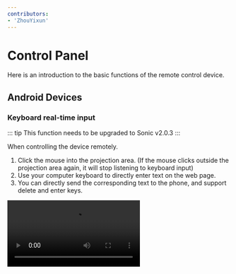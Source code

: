 ```yaml
---
contributors:
- 'ZhouYixun'
---
```


# Control Panel

Here is an introduction to the basic functions of the remote control device.

## Android Devices

### Keyboard real-time input
::: tip
This function needs to be upgraded to Sonic v2.0.3
:::

When controlling the device remotely.
1. Click the mouse into the projection area. (If the mouse clicks outside the projection area again, it will stop listening to keyboard input)
2. Use your computer keyboard to directly enter text on the web page.
3. You can directly send the corresponding text to the phone, and support delete and enter keys.

<video class="capacity-video" controls src="./video/input.mp4"/>

::: warning note
After upgrading to Sonic v2.3.0, you can directly click the gray area below the Sonic input method to quickly jump to the system input method setting page to switch input methods.
:::

### Switch the projection mode
The current version of Android screen mirroring has two modes, namely minicap mode and scrcpy mode (default).

scrcpy already supports most models of Android 5-13, and minicap supports Android 4.4-12 models.

When the selected projection mode is not compatible with your device, you can click the toolbar on the right side of the projection area to switch the projection mode.

When in minicap mode, black borders appear in the projection area of some Samsung mobile phones, you can try to use [Fix Black Screen] in the toolbar on the right side of the projection area to solve the problem.

### Switch touch mode

The current version of Android touch has two modes, namely sonic-android-apk touch and adb native touch.

By default, the Android projection touch uses [sonic-android-apk](https://sonic-cloud.cn/saa) to realize real-time touch, which solves the scenario that minitouch cannot be used in real time on Android 10 or higher. But in some special cases, when the sonic-android-apk is not available, you can click [Repair Touch] on the toolbar on the right side of the projection area to switch to adb native touch.

### Remote ADB

The remote ADB function has relied on sonic-android-supply since **v2.0.0-beta** and no longer uses adbkit. ADB can be used to remotely connect the corresponding device to the local, which can be used to perform test tasks or develop and debug scenarios.

For example, if the user has ADB locally, he can copy the commands of the remote ADB interface to execute locally:
```bash
adb connect xxx.xxx.xxx.xxx:xxxx
adb devices
```
You will see output similar to
```bash
List of devices attached
xxx.xxx.xxx.xxx:xxxx device
```
Finish! The device has been connected to the user's local ADB from the Agent, and you can use ADB related commands to operate the device later. For example to view device resolution:
```bash
adb shell wm size
```

### File management

Files can be uploaded and pulled.

1. After uploading the file, the path needs to add the file name, such as uploading abc.jpg to /data/local/tmp, then fill in /data/local/tmp/123.jpg.
2. When pulling files, only single-file operations are supported, such as pulling /data/local/tmp/123.jpg, fill in /data/local/tmp/123.jpg.

### Scan QR code
::: tip
Some OPPO, vivo and sub-brand devices need to be restarted to take effect.
:::
When you need to scan a QR code, you can upload the QR code picture to the corresponding location, and then open the album when scanning the code to find the corresponding QR code.

### Reconnect UIAutomator Server

When the default initialization fails, you need to adjust the corresponding settings, you can go to [here](https://sonic-cloud.cn/en/deploy/android-deploy.html) to check the configuration. Then click [Initialize UIAutomator2Server] until the Status is Connected.

### Remote Audio

The remote audio function currently relies on [sonic-android-apk](https://sonic-cloud.cn/saa/re-saa.html) to realize real-time audio transmission. After opening, the real-time audio of the remote device can be played directly on the web page.

If there is no audio after opening, you can check whether the device has enabled the notification bar permission of sonic-android-apk, etc., to ensure that sonic-android-apk has all permissions.

### Physical Lookup

When this function is used in a device cluster, it is cumbersome to find a physical machine due to too many devices. After clicking, the device will turn on the blue background and highlight the device screen, which is easy to quickly find the corresponding device during physical inspection.

## iOS Devices

### Toggle clarity
iOS screencasting uses mjpeg stream by default, and the default is high quality. If you want to reduce bandwidth pressure, you can switch to low quality in the right toolbar, which can reduce most of the bandwidth, but the quality and frame rate will also drop.

### Keyboard input (same as Android)

When controlling the device remotely.
1. Click the mouse into the projection area. (If the mouse clicks outside the projection area again, it will stop listening to keyboard input)
2. Use your computer keyboard to directly enter text on the web page.
3. You can directly send the corresponding text to the phone.

### Siri commands

Siri commands can be sent to iOS devices. like:

1. Open your browser
2. What day is it today?
3. Open Settings

There are many interesting Siri commands welcome to explore

### Simulation Positioning
::: tip
Currently found that some applications do not work.
:::
It can simulate the geographic location of the device location, and the input of latitude and longitude can be accurate to five decimal places.

### Clipboard operation
Supports directly obtaining the clipboard content and settings of the device.

After setting, you need to long press and click paste on the device.

### Remote WDA
The WDA remote debugging connection is used externally.

For example, the user has Appium locally, and the remote WDA link is http://192.168.1.1:12345, then you can:
```java
DesiredCapabilitiesdesiredCapabilities = new DesiredCapabilities();
desiredCapabilities.setCapability(MobileCapabilityType.PLATFORM_NAME, Platform.IOS);
desiredCapabilities.setCapability(MobileCapabilityType.AUTOMATION_NAME, AutomationName.IOS_XCUI_TEST);
desiredCapabilities.setCapability(MobileCapabilityType.NEW_COMMAND_TIMEOUT, 3600);
desiredCapabilities.setCapability(IOSMobileCapabilityType.COMMAND_TIMEOUTS, 3600);
desiredCapabilities.setCapability(MobileCapabilityType.NO_RESET, true);
// Fill in the device name, you can also get it through sib
desiredCapabilities.setCapability(MobileCapabilityType.DEVICE_NAME, "My Phone");
desiredCapabilities.setCapability(MobileCapabilityType.UDID, udId);
desiredCapabilities.setCapability("wdaConnectionTimeout", 60000);
desiredCapabilities.setCapability(IOSMobileCapabilityType.WEB_DRIVER_AGENT_URL, "http://192.168.1.1:12345");
desiredCapabilities.setCapability("useXctestrunFile", false);
desiredCapabilities.setCapability(IOSMobileCapabilityType.SHOW_IOS_LOG, false);
desiredCapabilities.setCapability(IOSMobileCapabilityType.SHOW_XCODE_LOG, false);
desiredCapabilities.setCapability("skipLogCapture", true);
desiredCapabilities.setCapability(IOSMobileCapabilityType.USE_PREBUILT_WDA, false);

new IOSDriver("http://localhost:4723/wd/hub", desiredCapabilities);
```
Finish! The device has been connected from the Agent to your local Appium

### remote sib

You can use sib to control the current device on another computer.

```bash
sib remote connect --host <you share device pc ip> -p <share port>
```
After the connection is successful, you can remotely initiate the sib command operation, such as:
```bash
sib perfmon
```
